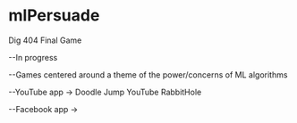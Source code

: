# mlPersuade


Dig 404 Final Game

--In progress

--Games centered around a theme of the power/concerns of ML algorithms

--YouTube app -> Doodle Jump YouTube RabbitHole

--Facebook app ->
